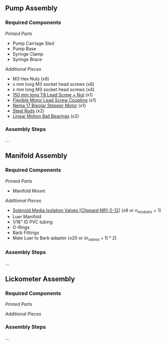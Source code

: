 ## Pump Assembly
### Required Components

*Printed Parts*
* Pump Carriage Sled
* Pump Base
* Syringe Clamp
* Syringe Brace

*Additional Pieces*
* M3 Hex Nuts (x8)
* x mm long M3 socket head screws (x8)
* x mm long M3 socket head screws (x4)
* [150 mm long T8 Lead Screw + Nut](https://www.amazon.com/150mm（5-9-Inches）Tr8x2-Thread-Printer-Machine/dp/B0B8RGRYNW/ref=sr_1_2?crid=2PI5409AN7P8M&dib=eyJ2IjoiMSJ9.NOXkkOYI_8yEDDdQ4KmFjBWnvBEwRLslsTZclAvBnbL_KOv4d9s6TYV7Yn544udbtQOYQXvm2dr9G_Ep9ubmZK9Rg4Xr69crSYm5hNxOl-wg4prLb-qqFuYFbljIq9QVpmSEQVmfwoT48KGZFxoAb-WrPK3JdLU6P3ORKLwpgLvZrBFGSQqaKDwgmBYALRPol7djfDgh1sJT8BxapY-XdOXylolAWgHEqzAiywRl2d1UcMa3TGKzSWVdgSiVDuHt1jn8gQtWl0cUQW8XgRdSmPLsAtrViMXtH6d-Jm2j6IM.4UlREFWkPLfs1N6UiTGZtPtQ8Gy_k3MyA0ZD5ybcKd8&dib_tag=se&keywords=150mm%2Btr8x2%2Bacme%2Blead%2Bscrew%2Band%2Bbrass%2Bnut&qid=1728682639&s=industrial&sprefix=150mm%2Btr8x2%2Bacme%2Blead%2Bscrew%2Band%2Bbrass%2Bnut%2Cindustrial%2C183&sr=1-2&th=1) (x1)
* [Flexible Motor Lead Screw Coupling](https://www.amazon.com/AFUNTA-Flexible-Couplings-Compatible-Machines/dp/B07JL1QYLS/ref=pd_bxgy_thbs_d_sccl_1/141-5956694-6505548?pd_rd_w=qr3Ns&content-id=amzn1.sym.4e8180d8-1c12-4df8-af99-b6dc78fc0026&pf_rd_p=4e8180d8-1c12-4df8-af99-b6dc78fc0026&pf_rd_r=4T94AV7PVW2MM7R65NRM&pd_rd_wg=a20A0&pd_rd_r=dc5a870c-a3d4-4b0e-ba6b-15bc7fdf8f1d&pd_rd_i=B07JL1QYLS&psc=1) (x1)
* [Nema 17 Bipolar Stepper Motor](https://www.amazon.com/STEPPERONLINE-Stepper-Bipolar-Connector-compatible/dp/B00PNEQKC0) (x1)
* [Steel Rods](https://www.amazon.com/Steel-Round-Turning-Lathe-200mm/dp/B00LUSVKVY/ref=pd_sim_469_2?_encoding=UTF8&pd_rd_i=B00LUSVKVY&pd_rd_r=G7BG21YGXPVGEYXQ3GW3&pd_rd_w=WYFjR&pd_rd_wg=t8WZj&refRID=G7BG21YGXPVGEYXQ3GW3&th=1) (x2)
* [Linear Motion Ball Bearings](https://www.amazon.com/Linear-Motion-Bearing-Bushing-Printer/dp/B07K71FWMG/ref=pd_bxgy_thbs_d_sccl_2/138-0211087-8320359?pd_rd_w=7Q4QU&content-id=amzn1.sym.3858a394-39a9-4946-90e6-86a3153d2546&pf_rd_p=3858a394-39a9-4946-90e6-86a3153d2546&pf_rd_r=6N2RDYHQYJK3EC33EJZV&pd_rd_wg=J7q7j&pd_rd_r=3c87071d-28a5-4f1b-80da-199966422f73&pd_rd_i=B07K71FWMG&psc=1) (x2)

### Assembly Steps
...


## Manifold Assembly
### Required Components
*Printed Parts*
* Manifold Mount

*Additional Pieces*
* [Solenoid Media Isolation Valves [Clippard NR1-2-12]](https://www.clippard.com/part/NR1-2-12) (x9 or $n_{modules}$ + 1)
* Luer Manifold
* 1/16" ID PVC tubing
* O-Rings
* Barb Fittings
* Male Luer to Barb adapter (x20 or $(n_{valves} + 1)*2$)


### Assembly Steps
...

## Lickometer Assembly
### Required Components
*Printed Parts*

*Additional Pieces*

### Assembly Steps
...